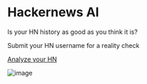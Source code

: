 # Hackernews AI

Is your HN history as good as you think it is?

Submit your HN username for a reality check

[Analyze your HN](https://roastmyhn.nmn.gl/)

![image](https://github.com/user-attachments/assets/0eeec1c2-89d6-4386-833e-97b493885541)
